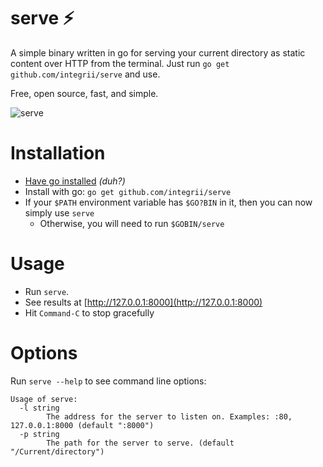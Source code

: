 # serve ⚡️

A simple binary written in go for serving your current directory as static content over HTTP from the terminal.  Just run `go get github.com/integrii/serve` and use.

Free, open source, fast, and simple.


![serve](https://github.com/integrii/serve/blob/master/tutorial.gif?raw=true "Why did a static command line serve this good not exist yet?")


# Installation

- [Have go installed](https://golang.org) _(duh?)_
- Install with go: `go get github.com/integrii/serve`
- If your `$PATH` environment variable has `$GO?BIN` in it, then you can now simply use `serve`
  - Otherwise, you will need to run `$GOBIN/serve`

# Usage

- Run `serve`.
- See results at [http://127.0.0.1:8000](http://127.0.0.1:8000)
- Hit `Command-C` to stop gracefully


# Options

Run `serve --help` to see command line options:

```
Usage of serve:
  -l string
        The address for the server to listen on. Examples: :80, 127.0.0.1:8000 (default ":8000")
  -p string
        The path for the server to serve. (default "/Current/directory")
```
